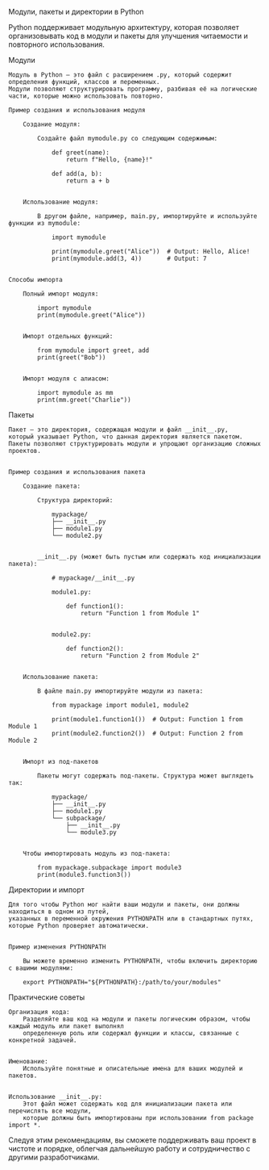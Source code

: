 

Модули, пакеты и директории в Python

Python поддерживает модульную архитектуру, которая позволяет организовывать код в модули и пакеты для
улучшения читаемости и повторного использования.


Модули

    Модуль в Python — это файл с расширением .py, который содержит определения функций, классов и переменных.
    Модули позволяют структурировать программу, разбивая её на логические части, которые можно использовать повторно.

    Пример создания и использования модуля

        Создание модуля:

            Создайте файл mymodule.py со следующим содержимым:

                def greet(name):
                    return f"Hello, {name}!"

                def add(a, b):
                    return a + b


        Использование модуля:

            В другом файле, например, main.py, импортируйте и используйте функции из mymodule:

                import mymodule

                print(mymodule.greet("Alice"))  # Output: Hello, Alice!
                print(mymodule.add(3, 4))       # Output: 7


    Способы импорта

        Полный импорт модуля:

            import mymodule
            print(mymodule.greet("Alice"))


        Импорт отдельных функций:

            from mymodule import greet, add
            print(greet("Bob"))


        Импорт модуля с алиасом:

            import mymodule as mm
            print(mm.greet("Charlie"))


Пакеты

    Пакет — это директория, содержащая модули и файл __init__.py,
    который указывает Python, что данная директория является пакетом.
    Пакеты позволяют структурировать модули и упрощают организацию сложных проектов.


    Пример создания и использования пакета

        Создание пакета:

            Структура директорий:

                mypackage/
                ├── __init__.py
                ├── module1.py
                └── module2.py


            __init__.py (может быть пустым или содержать код инициализации пакета):
    
                # mypackage/__init__.py
    
                module1.py:
                    
                    def function1():
                        return "Function 1 from Module 1"


                module2.py:
                
                    def function2():
                        return "Function 2 from Module 2"


        Использование пакета:

            В файле main.py импортируйте модули из пакета:
            
                from mypackage import module1, module2
            
                print(module1.function1())  # Output: Function 1 from Module 1
                print(module2.function2())  # Output: Function 2 from Module 2


        Импорт из под-пакетов

            Пакеты могут содержать под-пакеты. Структура может выглядеть так:
                
                mypackage/
                ├── __init__.py
                ├── module1.py
                └── subpackage/
                    ├── __init__.py
                    └── module3.py

        
        Чтобы импортировать модуль из под-пакета:
            
            from mypackage.subpackage import module3
            print(module3.function3())



Директории и импорт

    Для того чтобы Python мог найти ваши модули и пакеты, они должны находиться в одном из путей,
    указанных в переменной окружения PYTHONPATH или в стандартных путях, которые Python проверяет автоматически.

    
    Пример изменения PYTHONPATH

        Вы можете временно изменить PYTHONPATH, чтобы включить директорию с вашими модулями:
        
        export PYTHONPATH="${PYTHONPATH}:/path/to/your/modules"



Практические советы

    Организация кода:
        Разделяйте ваш код на модули и пакеты логическим образом, чтобы каждый модуль или пакет выполнял 
        определенную роль или содержал функции и классы, связанные с конкретной задачей.
    
    
    Именование:
        Используйте понятные и описательные имена для ваших модулей и пакетов.
        
    
    Использование __init__.py:
        Этот файл может содержать код для инициализации пакета или перечислять все модули, 
        которые должны быть импортированы при использовании from package import *.



Следуя этим рекомендациям, вы сможете поддерживать ваш проект в чистоте и порядке, 
облегчая дальнейшую работу и сотрудничество с другими разработчиками.